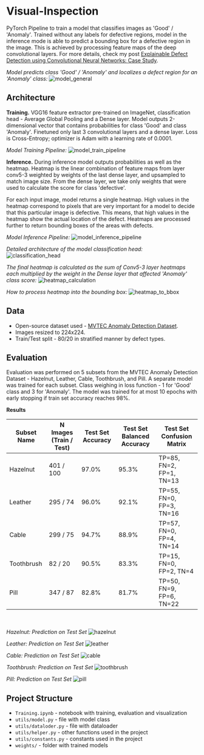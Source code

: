 # Visual-Inspection


PyTorch Pipeline to train a model that classifies images as 'Good' / 'Anomaly'. Trained without any labels for defective regions, model in the inference mode is able to predict a bounding box for a defective region in the image. This is achieved by processing feature maps of the deep convolutional layers. For more details, check my post [Explainable Defect Detection using Convolutional Neural Networks: Case Study](todo).

*Model predicts class 'Good' / 'Anomaly' and localizes a defect region for an 'Anomaly' class:*
![model_general](docs/model_general.png)



## Architecture

**Training.**
VGG16 feature extractor pre-trained on ImageNet, classification head - Average Global Pooling and a Dense layer. Model outputs 2-dimensional vector that contains probabilities for class 'Good' and class 'Anomaly'. Finetuned only last 3 convolutional layers and a dense layer. Loss is Cross-Entropy; optimizer is Adam with a learning rate of 0.0001.


*Model Training Pipeline:*
![model_train_pipeline](docs/model_train_pipeline.png)

**Inference.**
During inference model outputs probabilities as well as the heatmap. Heatmap is the linear combination of feature maps from layer conv5-3 weighted by weights of the last dense layer, and upsampled to match image size. From the dense layer, we take only weights that were used to calculate the score for class 'defective'. 

For each input image, model returns a single heatmap. High values in the heatmap correspond to pixels that are very important for a model to decide that this particular image is defective. This means, that high values in the heatmap show the actual location of the defect. Heatmaps are processed further to return bounding boxes of the areas with defects.

*Model Inference Pipeline:*
![model_inference_pipeline](docs/model_inference_pipeline.png)

*Detailed architecture of the model classification head:*
![classification_head](docs/classification_head_detailed.png)

*The final heatmap is calculated as the sum of Conv5-3 layer heatmaps each multiplied by the weight in the Dense layer that affected 'Anomaly' class score:*
![heatmap_calculation](docs/heatmap_calculation.png)

*How to process heatmap into the bounding box:*
![heatmap_to_bbox](docs/heatmap_to_bbox.png)


## Data

 - Open-source dataset used - [MVTEC Anomaly Detection Dataset](https://www.mvtec.com/company/research/datasets/mvtec-ad).
 - Images resized to 224x224.
 - Train/Test split - 80/20 in stratified manner by defect types.


## Evaluation
Evaluation was performed on 5 subsets from the MVTEC Anomaly Detection Dataset - Hazelnut, Leather, Cable, Toothbrush, and Pill. A separate model was trained for each subset. Class weighing in loss function - 1 for 'Good' class and 3 for 'Anomaly'. The model was trained for at most 10 epochs with early stopping if train set accuracy reaches 98%.

**Results**


| Subset Name | N Images (Train / Test) | Test Set Accuracy | Test Set Balanced Accuracy | Test Set Confusion Matrix |
| --- | --- | --- | --- | --- |
| Hazelnut | 401 / 100 | 97.0% | 95.3% | TP=85, FN=2, FP=1, TN=13 |
| Leather | 295 / 74 | 96.0% | 92.1% | TP=55, FN=0, FP=3, TN=16 |
| Cable | 299 / 75 | 94.7% | 88.9% | TP=57, FN=0, FP=4, TN=14 |
| Toothbrush | 82 / 20 | 90.5% | 83.3% | TP=15, FN=0, FP=2, TN=4 |
| Pill | 347 / 87 | 82.8% | 81.7% | TP=50, FN=9, FP=6, TN=22 |

<br><br>
*Hazelnut: Prediction on Test Set*
![hazelnut](docs/hazelnut.png)

*Leather: Prediction on Test Set*
![leather](docs/leather.png)

*Cable: Prediction on Test Set*
![cable](docs/cable.png)

*Toothbrush: Prediction on Test Set*
![toothbrush](docs/toothbrush.png)

*Pill: Prediction on Test Set*
![pill](docs/pill.png)


## Project Structure

- ```Training.ipynb``` - notebook with training, evaluation and visualization
- ```utils/model.py``` - file with model class 
- ```utils/dataloder.py``` - file with dataloader
- ```utils/helper.py``` - other functions used in the project
- ```utils/constants.py``` - constants used in the project
- ```weights/``` - folder with trained models
